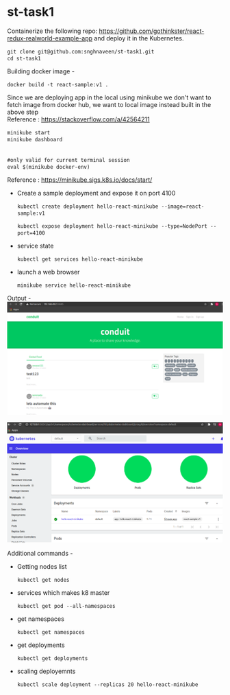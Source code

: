 # st-task1

Containerize the following repo:
https://github.com/gothinkster/react-redux-realworld-example-app and deploy it in the Kubernetes.

```shell
git clone git@github.com:snghnaveen/st-task1.git
cd st-task1
```

Building docker image -
```shell
docker build -t react-sample:v1 .
```

Since we are deploying app in the local using minikube we don't want to fetch image from docker hub, we want to local image instead built in the above step </br>
Reference : https://stackoverflow.com/a/42564211


```shell
minikube start
minikube dashboard


#only valid for current terminal session
eval $(minikube docker-env)
```


Reference :  https://minikube.sigs.k8s.io/docs/start/

- Create a sample deployment and expose it on port 4100
    ```shell
    kubectl create deployment hello-react-minikube --image=react-sample:v1
    ```
    
    ```shell
    kubectl expose deployment hello-react-minikube --type=NodePort --port=4100
    ```

- service state
    ```shell
    kubectl get services hello-react-minikube
    ```
- launch a web browser
    ```shell
    minikube service hello-react-minikube
    ```
  
Output -
![outout](output.png)


![img.png](docs/k8_ui.png)

Additional commands - 
- Getting nodes list
    ```shell
    kubectl get nodes
    ```
  
- services which makes k8 master
    ```shell
    kubectl get pod --all-namespaces
    ```
  
- get namespaces
    ```shell
    kubectl get namespaces
    ```
  
- get deployments
  ```shell
  kubectl get deployments
  ```

- scaling deployemnts 
  ```shell
  kubectl scale deployment --replicas 20 hello-react-minikube
  ```
